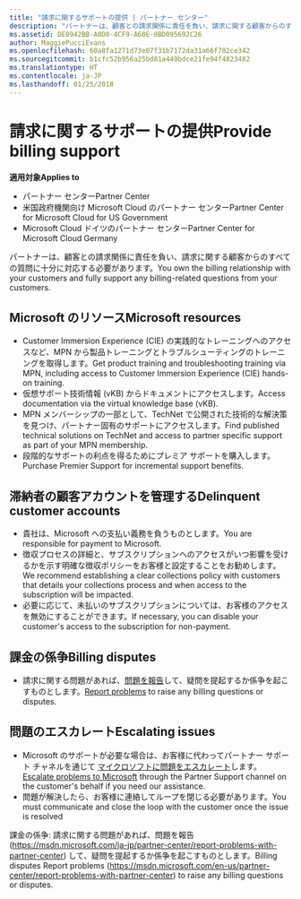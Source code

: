 ```yaml
---
title: "請求に関するサポートの提供 | パートナー センター"
description: "パートナーは、顧客との請求関係に責任を負い、請求に関する顧客からのすべての質問に十分に対応する必要があります。"
ms.assetid: DE0942BB-A0D0-4CF9-A60E-0BD095692C26
author: MaggiePucciEvans
ms.openlocfilehash: 60a8fa1271d73e07f31b7172da31a66f702ce342
ms.sourcegitcommit: b1cfc52b956a25bd81a449bdce21fe94f4823482
ms.translationtype: HT
ms.contentlocale: ja-JP
ms.lasthandoff: 01/25/2018
---
```

# <a name="provide-billing-support"></a><span data-ttu-id="b2bd1-103">請求に関するサポートの提供</span><span class="sxs-lookup"><span data-stu-id="b2bd1-103">Provide billing support</span></span>

**<span data-ttu-id="b2bd1-104">適用対象</span><span class="sxs-lookup"><span data-stu-id="b2bd1-104">Applies to</span></span>**

-  <span data-ttu-id="b2bd1-105">パートナー センター</span><span class="sxs-lookup"><span data-stu-id="b2bd1-105">Partner Center</span></span>
-  <span data-ttu-id="b2bd1-106">米国政府機関向け Microsoft Cloud のパートナー センター</span><span class="sxs-lookup"><span data-stu-id="b2bd1-106">Partner Center for Microsoft Cloud for US Government</span></span>
-  <span data-ttu-id="b2bd1-107">Microsoft Cloud ドイツのパートナー センター</span><span class="sxs-lookup"><span data-stu-id="b2bd1-107">Partner Center for Microsoft Cloud Germany</span></span>

<span data-ttu-id="b2bd1-108">パートナーは、顧客との請求関係に責任を負い、請求に関する顧客からのすべての質問に十分に対応する必要があります。</span><span class="sxs-lookup"><span data-stu-id="b2bd1-108">You own the billing relationship with your customers and fully support any billing-related questions from your customers.</span></span>

## <a href="" id="microsoftresources"></a><span data-ttu-id="b2bd1-109">Microsoft のリソース</span><span class="sxs-lookup"><span data-stu-id="b2bd1-109">Microsoft resources</span></span>


-   <span data-ttu-id="b2bd1-110">Customer Immersion Experience (CIE) の実践的なトレーニングへのアクセスなど、MPN から製品トレーニングとトラブルシューティングのトレーニングを取得します。</span><span class="sxs-lookup"><span data-stu-id="b2bd1-110">Get product training and troubleshooting training via MPN, including access to Customer Immersion Experience (CIE) hands-on training.</span></span>
-   <span data-ttu-id="b2bd1-111">仮想サポート技術情報 (vKB) からドキュメントにアクセスします。</span><span class="sxs-lookup"><span data-stu-id="b2bd1-111">Access documentation via the virtual knowledge base (vKB).</span></span>
-   <span data-ttu-id="b2bd1-112">MPN メンバーシップの一部として、TechNet で公開された技術的な解決策を見つけ、パートナー固有のサポートにアクセスします。</span><span class="sxs-lookup"><span data-stu-id="b2bd1-112">Find published technical solutions on TechNet and access to partner specific support as part of your MPN membership.</span></span>
-   <span data-ttu-id="b2bd1-113">段階的なサポートの利点を得るためにプレミア サポートを購入します。</span><span class="sxs-lookup"><span data-stu-id="b2bd1-113">Purchase Premier Support for incremental support benefits.</span></span>

## <a href="" id="delinquentcustomeraccounts"></a><span data-ttu-id="b2bd1-114">滞納者の顧客アカウントを管理する</span><span class="sxs-lookup"><span data-stu-id="b2bd1-114">Delinquent customer accounts</span></span>


-   <span data-ttu-id="b2bd1-115">貴社は、Microsoft への支払い義務を負うものとします。</span><span class="sxs-lookup"><span data-stu-id="b2bd1-115">You are responsible for payment to Microsoft.</span></span>
-   <span data-ttu-id="b2bd1-116">徴収プロセスの詳細と、サブスクリプションへのアクセスがいつ影響を受けるかを示す明確な徴収ポリシーをお客様と設定することをお勧めします。</span><span class="sxs-lookup"><span data-stu-id="b2bd1-116">We recommend establishing a clear collections policy with customers that details your collections process and when access to the subscription will be impacted.</span></span>
-   <span data-ttu-id="b2bd1-117">必要に応じて、未払いのサブスクリプションについては、お客様のアクセスを無効にすることができます。</span><span class="sxs-lookup"><span data-stu-id="b2bd1-117">If necessary, you can disable your customer's access to the subscription for non-payment.</span></span>

## <a href="" id="billingdisputes"></a><span data-ttu-id="b2bd1-118">課金の係争</span><span class="sxs-lookup"><span data-stu-id="b2bd1-118">Billing disputes</span></span>


-   <span data-ttu-id="b2bd1-119">請求に関する問題があれば、[問題を報告](report-problems-with-partner-center.md)して、疑問を提起するか係争を起こすものとします。</span><span class="sxs-lookup"><span data-stu-id="b2bd1-119">[Report problems](report-problems-with-partner-center.md) to raise any billing questions or disputes.</span></span>

## <a href="" id="escalatingissues"></a><span data-ttu-id="b2bd1-120">問題のエスカレート</span><span class="sxs-lookup"><span data-stu-id="b2bd1-120">Escalating issues</span></span>


-   <span data-ttu-id="b2bd1-121">Microsoft のサポートが必要な場合は、お客様に代わってパートナー サポート チャネルを通じて [マイクロソフトに問題をエスカレート](escalate-problems-to-microsoft.md)します。</span><span class="sxs-lookup"><span data-stu-id="b2bd1-121">[Escalate problems to Microsoft](escalate-problems-to-microsoft.md) through the Partner Support channel on the customer's behalf if you need our assistance.</span></span>
-   <span data-ttu-id="b2bd1-122">問題が解決したら、お客様に連絡してループを閉じる必要があります。</span><span class="sxs-lookup"><span data-stu-id="b2bd1-122">You must communicate and close the loop with the customer once the issue is resolved</span></span> 

 
<span data-ttu-id="b2bd1-123">課金の係争: 請求に関する問題があれば、問題を報告 (https://msdn.microsoft.com/ja-jp/partner-center/report-problems-with-partner-center) して、疑問を提起するか係争を起こすものとします。</span><span class="sxs-lookup"><span data-stu-id="b2bd1-123">Billing disputes Report problems (https://msdn.microsoft.com/en-us/partner-center/report-problems-with-partner-center) to raise any billing questions or disputes.</span></span>


